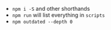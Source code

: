 - `npm i -S` and other shorthands
- `npm run` will list everything in `scripts`
- `npm outdated --depth 0`
